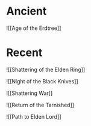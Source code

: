 # Ancient
![[Age of the Erdtree]]

# Recent
![[Shattering of the Elden Ring]]

![[Night of the Black Knives]]

![[Shattering War]]

![[Return of the Tarnished]]

![[Path to Elden Lord]]

